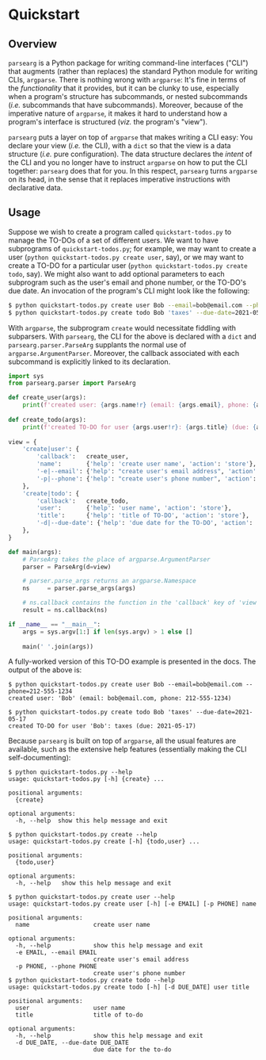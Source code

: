 # Quickstart

## Overview

`parsearg` is a Python package for writing command-line interfaces ("CLI")
that augments (rather than replaces) the standard Python module for writing
CLIs, `argparse`. There is nothing wrong with `argparse`: It's fine in terms of
the *functionality* that it provides, but it can be clunky to use, especially
when a program's structure has subcommands, or nested subcommands (*i.e.*
subcommands that have subcommands).  Moreover, because of the imperative
nature of `argparse`, it makes it hard to understand how a program's interface
is structured (*viz.* the program's "view").

`parsearg` puts a layer on top of `argparse` that makes writing a CLI easy: You
declare your view (*i.e.* the CLI), with a `dict` so that the view
is a data structure (*i.e.* pure configuration). The data structure declares
the *intent* of the CLI and you no longer have to instruct `argparse`
on how to put the CLI together: `parsearg` does that for you.
In this respect, `parsearg` turns `argparse` on its head, in the sense that
it replaces imperative instructions with declarative data.

## Usage

Suppose we wish to create a program called `quickstart-todos.py` to manage the TO-DOs
of a set of different users. We want to have subprograms of `quickstart-todos.py`; for
example, we may want to create a user (`python quickstart-todos.py create user`, say),
or we may want to create a TO-DO for a particular user (`python quickstart-todos.py
create todo`, say).  We might also want to add optional parameters to each
subprogram such as the user's email and phone number, or the TO-DO's 
due date. An invocation of the program's CLI might look like
the following:
```bash
$ python quickstart-todos.py create user Bob --email=bob@email.com --phone=+1-212-555-1234
$ python quickstart-todos.py create todo Bob 'taxes' --due-date=2021-05-17
```
With `argparse`, the subprogram `create` would necessitate fiddling
with subparsers.  With `parsearg`, the CLI for the above is declared
with a `dict` and `parsearg.parser.ParseArg` supplants the normal use of
`argparse.ArgumentParser`. Moreover, the callback associated with
each subcommand is explicitly linked to its declaration.

```python
import sys
from parsearg.parser import ParseArg

def create_user(args):
    print(f'created user: {args.name!r} (email: {args.email}, phone: {args.phone})')
    
def create_todo(args):
    print(f'created TO-DO for user {args.user!r}: {args.title} (due: {args.due_date})')
    
view = {
    'create|user': {
        'callback':   create_user,
        'name':       {'help': 'create user name', 'action': 'store'},
        '-e|--email': {'help': "create user's email address", 'action': 'store', 'default': ''},
        '-p|--phone': {'help': "create user's phone number", 'action': 'store', 'default': ''},
    },
    'create|todo': {
        'callback':   create_todo,
        'user':       {'help': 'user name', 'action': 'store'},
        'title':      {'help': 'title of TO-DO', 'action': 'store'},
        '-d|--due-date': {'help': 'due date for the TO-DO', 'action': 'store', 'default': None},
    },
}

def main(args):
    # ParseArg takes the place of argparse.ArgumentParser
    parser = ParseArg(d=view)

    # parser.parse_args returns an argparse.Namespace
    ns     = parser.parse_args(args)

    # ns.callback contains the function in the 'callback' key of 'view'
    result = ns.callback(ns)

if __name__ == "__main__":
    args = sys.argv[1:] if len(sys.argv) > 1 else []
    
    main(' '.join(args))
```

A fully-worked version of this TO-DO example is presented in the docs. The output
of the above is:
```
$ python quickstart-todos.py create user Bob --email=bob@email.com --phone=212-555-1234
created user: 'Bob' (email: bob@email.com, phone: 212-555-1234)

$ python quickstart-todos.py create todo Bob 'taxes' --due-date=2021-05-17
created TO-DO for user 'Bob': taxes (due: 2021-05-17)
```

Because `parsearg` is built on top of `argparse`, all the usual features
are available, such as the extensive help features (essentially
making the CLI self-documenting):
```
$ python quickstart-todos.py --help
usage: quickstart-todos.py [-h] {create} ...

positional arguments:
  {create}

optional arguments:
  -h, --help  show this help message and exit

$ python quickstart-todos.py create --help
usage: quickstart-todos.py create [-h] {todo,user} ...

positional arguments:
  {todo,user}

optional arguments:
  -h, --help   show this help message and exit

$ python quickstart-todos.py create user --help
usage: quickstart-todos.py create user [-h] [-e EMAIL] [-p PHONE] name

positional arguments:
  name                  create user name

optional arguments:
  -h, --help            show this help message and exit
  -e EMAIL, --email EMAIL
                        create user's email address
  -p PHONE, --phone PHONE
                        create user's phone number
$ python quickstart-todos.py create todo --help
usage: quickstart-todos.py create todo [-h] [-d DUE_DATE] user title

positional arguments:
  user                  user name
  title                 title of to-do

optional arguments:
  -h, --help            show this help message and exit
  -d DUE_DATE, --due-date DUE_DATE
                        due date for the to-do
```